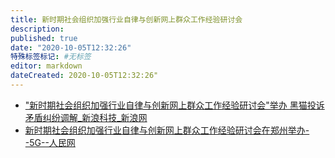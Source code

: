 ```yaml
---
title: 新时期社会组织加强行业自律与创新网上群众工作经验研讨会
description:
published: true
date: "2020-10-05T12:32:26"
特殊标签标记: #无标签
editor: markdown
dateCreated: 2020-10-05T12:32:26"
---
```


+ ["新时期社会组织加强行业自律与创新网上群众工作经验研讨会"举办 黑猫投诉 矛盾纠纷调解_新浪科技_新浪网](https://archive.is/wQ8Pm "https://tech.sina.com.cn/i/2020-09-21/doc-iivhuipp5589482.shtml")
+ [新时期社会组织加强行业自律与创新网上群众工作经验研讨会在郑州举办--5G--人民网](https://web.archive.org/web/20201005114050/http://5gcenter.people.cn/n1/2020/0930/c430159-31881390.html)
